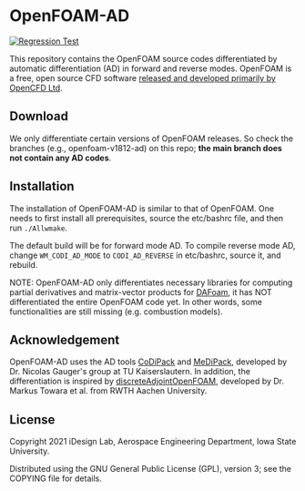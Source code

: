 OpenFOAM-AD
===========

[![Regression Test](https://github.com/DAFoam/OpenFOAM-AD/actions/workflows/reg_tests.yml/badge.svg)](https://github.com/DAFoam/OpenFOAM-AD/actions/workflows/reg_tests.yml)

This repository contains the OpenFOAM source codes differentiated by automatic differentiation (AD) in forward and reverse modes. OpenFOAM is a free, open source CFD software [released and developed primarily by OpenCFD Ltd](http://www.openfoam.com).

Download
--------

We only differentiate certain versions of OpenFOAM releases. So check the branches (e.g., openfoam-v1812-ad) on this repo; **the main branch does not contain any AD codes**.

Installation
------------

The installation of OpenFOAM-AD is similar to that of OpenFOAM. One needs to first install all prerequisites, source the etc/bashrc file, and then run `./Allwmake`.

The default build will be for forward mode AD. To compile reverse mode AD, change `WM_CODI_AD_MODE` to `CODI_AD_REVERSE` in etc/bashrc, source it, and rebuild.

NOTE: OpenFOAM-AD only differentiates necessary libraries for computing partial derivatives and matrix-vector products for [DAFoam](https://dafoam.github.io), it has NOT differentiated the entire OpenFOAM code yet. In other words, some functionalities are still missing (e.g. combustion models).

Acknowledgement
---------------

OpenFOAM-AD uses the AD tools [CoDiPack](https://github.com/scicompkl/codipack) and [MeDiPack](https://github.com/scicompkl/medipack), developed by Dr. Nicolas Gauger's group at TU Kaiserslautern. In addition, the differentiation is inspired by [discreteAdjointOpenFOAM](https://www.stce.rwth-aachen.de/research/software/discreteadjointopenfoam), developed by Dr. Markus Towara et al. from RWTH Aachen University.

License
-------

Copyright 2021 iDesign Lab, Aerospace Engineering Department, Iowa State University.

Distributed using the GNU General Public License (GPL), version 3; see the COPYING file for details.
